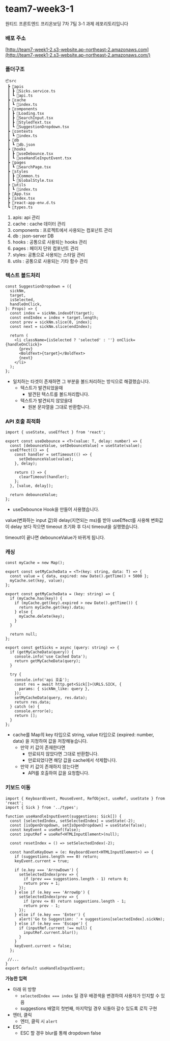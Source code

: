 # **team7-week3-1**

원티드 프론트엔드 프리온보딩 7차 7팀 3-1 과제 레포리토리입니다

### **배포 주소**

[http://team7-week1-2.s3-website.ap-northeast-2.amazonaws.com](http://team7-week1-2.s3-website.ap-northeast-2.amazonaws.com/)

### **폴더구조**

```
📦src
 ┣ 📂apis
 ┃ ┣ 📜Sicks.service.ts
 ┃ ┗ 📜api.ts
 ┣ 📂cache
 ┃ ┗ 📜index.ts
 ┣ 📂components
 ┃ ┣ 📜Loading.tsx
 ┃ ┣ 📜SearchInput.tsx
 ┃ ┣ 📜StyledText.tsx
 ┃ ┗ 📜SuggestionDropdown.tsx
 ┣ 📂contexts
 ┃ ┗ 📜index.ts
 ┣ 📂db
 ┃ ┗ 📜db.json
 ┣ 📂hooks
 ┃ ┣ 📜useDebounce.tsx
 ┃ ┗ 📜useHandleInputEvent.tsx
 ┣ 📂pages
 ┃ ┗ 📜SearchPage.tsx
 ┣ 📂styles
 ┃ ┣ 📜Common.ts
 ┃ ┗ 📜GlobalStyle.tsx
 ┣ 📂utils
 ┃ ┗ 📜index.ts
 ┣ 📜App.tsx
 ┣ 📜index.tsx
 ┣ 📜react-app-env.d.ts
 ┗ 📜types.ts
```

1. apis: api 관리
2. cache :  cache 데이터 관리
3. components : 프로젝트에서 사용되는 컴포넌트 관리
4. db :  json-server DB
5. hooks : 공통으로 사용되는 hooks 관리
6. pages : 페이지 단위 컴포넌트 관리
7. styles: 공통으로 사용되는 스타일 관리
8. utils : 공통으로 사용되는 기타 함수 관리

### 텍스트 볼드처리

```tsx
const SuggestionDropdown = ({
  sickNm,
  target,
  isSelected,
  handleOnClick,
}: Props) => {
  const index = sickNm.indexOf(target);
  const endIndex = index + target.length;
  const prev = sickNm.slice(0, index);
  const next = sickNm.slice(endIndex);

  return (
    <li className={isSelected ? 'selected' : ''} onClick={handleOnClick}>
      {prev}
      <BoldText>{target}</BoldText>
      {next}
    </li>
  );
};
```

- 일치하는 타겟이 존재하면 그 부분을 볼드처리하는 방식으로 해결했습니다.
    - 텍스트가 발견되었을때
        - 발견된 텍스트를 볼드처리합니다.
    - 텍스트가 발견되지 않았을대
        - 원본 문자열을 그대로 반환합니다.

### API 호출 최적화

```tsx
import { useState, useEffect } from 'react';

export const useDebounce = <T>(value: T, delay: number) => {
  const [debounceValue, setDebounceValue] = useState(value);
  useEffect(() => {
    const handler = setTimeout(() => {
      setDebounceValue(value);
    }, delay);

    return () => {
      clearTimeout(handler);
    };
  }, [value, delay]);

  return debounceValue;
};
```

- useDebounce Hook을 만들어 사용했습니다.

value(변화하는 input 값)와 delay(지연되는 ms)를 받아 useEffect를 사용해 변화값이 delay 보다 작으면 timeout 초기화 후 다시 timeout을 실행했습니다.

timeout이 끝나면 debounceValue가 바뀌게 됩니다. 

### 캐싱

```tsx
const myCache = new Map();

export const setMyCacheData = <T>(key: string, data: T) => {
  const value = { data, expired: new Date().getTime() + 5000 };
  myCache.set(key, value);
};

export const getMyCacheData = (key: string) => {
  if (myCache.has(key)) {
    if (myCache.get(key).expired > new Date().getTime()) {
      return myCache.get(key).data;
    } else {
      myCache.delete(key);
    }
  }

  return null;
};

export const getSicks = async (query: string) => {
  if (getMyCacheData(query)) {
    console.info('use Cached Data');
    return getMyCacheData(query);
  }

  try {
    console.info('api 호출');
    const res = await http.get<Sick[]>(URLS.SICK, {
      params: { sickNm_like: query },
    });
    setMyCacheData(query, res.data);
    return res.data;
  } catch (e) {
    console.error(e);
    return [];
  }
};
```

- cache를 Map의 key 타입으로 string, value 타입으로 {expired: number, data} 을 지정하여 값을 저장해놓습니다.
    - 만약 키 값이 존재한다면
        - 만료되지 않았다면 그대로 반환합니다.
        - 만료되었다면 해당 값을 cache에서 삭제합니다.
    - 만약 키 값이 존재하지 않는다면
        - API를 호출하여 값을 요청합니다.

### 키보드 이동

```tsx
import { KeyboardEvent, MouseEvent, RefObject, useRef, useState } from 'react';
import { Sick } from '../types';

function useHandleInputEvent(suggestions: Sick[]) {
  const [selectedIndex, setSelectedIndex] = useState(-2);
  const [isOpenDropdown, setIsOpenDropdown] = useState(false);
  const keyEvent = useRef(false);
  const inputRef = useRef<HTMLInputElement>(null);

  const resetIndex = () => setSelectedIndex(-2);

  const handleKeyDown = (e: KeyboardEvent<HTMLInputElement>) => {
    if (suggestions.length === 0) return;
    keyEvent.current = true;

    if (e.key === 'ArrowDown') {
      setSelectedIndex(prev => {
        if (prev === suggestions.length - 1) return 0;
        return prev + 1;
      });
    } else if (e.key === 'ArrowUp') {
      setSelectedIndex(prev => {
        if (prev <= 0) return suggestions.length - 1;
        return prev - 1;
      });
    } else if (e.key === 'Enter') {
      alert('Go to Suggestion: ' + suggestions[selectedIndex].sickNm);
    } else if (e.key === 'Escape') {
      if (inputRef.current !== null) {
        inputRef.current.blur();
      }
    }
    keyEvent.current = false;
  };

 //...
}
export default useHandleInputEvent;
```

**가능한 입력**

- 아래 위 방향
    - `selectedIndex === index` 일 경우 배경색을 변경하여 사용자가 인지할 수 있음
    - suggestions 배열의 첫번째, 마지막일 경우 되돌아 갈수 있도록 로직 구현
- 엔터, 클릭
    - 엔터, 클릭 시 `alert`
- ESC
    - ESC 할 경우 blur를 통해 dropdown false
